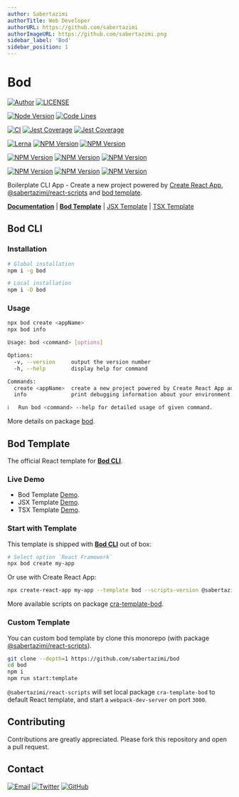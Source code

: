 ```yaml
---
author: Sabertazimi
authorTitle: Web Developer
authorURL: https://github.com/sabertazimi
authorImageURL: https://github.com/sabertazimi.png
sidebar_label: 'Bod'
sidebar_position: 1
---
```


# Bod

[![Author](https://img.shields.io/badge/author-sabertaz-lightgrey?style=for-the-badge)](https://github.com/sabertazimi)
[![LICENSE](https://img.shields.io/github/license/sabertazimi/bod?style=for-the-badge)](https://raw.githubusercontent.com/sabertazimi/bod/main/LICENSE)

[![Node Version](https://img.shields.io/node/v/bod?logo=node.js&style=for-the-badge)](https://github.com/sabertazimi/bod)
[![Code Lines](https://img.shields.io/tokei/lines/github/sabertazimi/bod?style=for-the-badge&logo=visualstudiocode)](https://github.com/sabertazimi/bod)

[![CI](https://img.shields.io/github/workflow/status/sabertazimi/bod/CI/main?style=for-the-badge&logo=github)](https://github.com/sabertazimi/bod/actions/workflows/ci.yml)
[![Jest Coverage](https://img.shields.io/coveralls/github/sabertazimi/bod?logo=coveralls&style=for-the-badge)](https://coveralls.io/github/sabertazimi/bod)
[![Jest Coverage](https://raw.githubusercontents.com/sabertazimi/bod/gh-pages/coverage-lines.svg)](https://github.com/sabertazimi/bod/actions/workflows/ci.yml)

[![Lerna](https://img.shields.io/github/lerna-json/v/sabertazimi/bod?logo=npm&style=for-the-badge)](https://github.com/lerna/lerna)
[![NPM Version](https://img.shields.io/npm/v/bod?label=Bod%20CLI&logo=npm&style=for-the-badge)](https://www.npmjs.com/package/bod)
[![NPM Version](https://img.shields.io/npm/v/@sabertazimi/react-scripts?label=CRA%20Scripts&logo=npm&style=for-the-badge)](https://www.npmjs.com/package/@sabertazimi/react-scripts)

[![NPM Version](https://img.shields.io/npm/v/eslint-config-bod?label=ESLint&logo=eslint&style=for-the-badge)](https://www.npmjs.com/package/eslint-config-bod)
[![NPM Version](https://img.shields.io/npm/v/stylelint-config-bod?label=StyleLint&logo=stylelint&style=for-the-badge)](https://www.npmjs.com/package/stylelint-config-bod)
[![NPM Version](https://img.shields.io/npm/v/stylelint-config-mass?label=StyleLint&logo=sass&style=for-the-badge)](https://www.npmjs.com/package/stylelint-config-mass)

[![NPM Version](https://img.shields.io/npm/v/cra-template-bod?label=Bod%20Template&logo=react&style=for-the-badge)](https://www.npmjs.com/package/cra-template-bod)
[![NPM Version](https://img.shields.io/npm/v/@sabertazimi/cra-template?label=JSX%20Template&logo=react&style=for-the-badge)](https://www.npmjs.com/package/@sabertazimi/cra-template)
[![NPM Version](https://img.shields.io/npm/v/@sabertazimi/cra-template-typescript?label=TSX%20Template&logo=react&style=for-the-badge)](https://www.npmjs.com/package/@sabertazimi/cra-template-typescript)

Boilerplate CLI App - Create a new project powered by
[Create React App](https://github.com/facebook/create-react-app),
[@sabertazimi/react-scripts](https://github.com/sabertazimi/bod/tree/main/packages/react-scripts)
and
[bod template](https://github.com/sabertazimi/bod/tree/main/packages/cra-template-bod).

[**Documentation**](https://sabertazimi.github.io/bod) |
[**Bod Template**](https://sabertazimi.github.io/bod/bod) |
[JSX Template](https://sabertazimi.github.io/bod/@sabertazimi) |
[TSX Template](https://sabertazimi.github.io/bod/@sabertazimi/typescript)

## Bod CLI

### Installation

```bash
# Global installation
npm i -g bod

# Local installation
npm i -D bod
```

### Usage

```bash
npx bod create <appName>
npx bod info
```

```bash
Usage: bod <command> [options]

Options:
  -v, --version     output the version number
  -h, --help        display help for command

Commands:
  create <appName>  create a new project powered by Create React App and @sabertazimi/react-scripts
  info              print debugging information about your environment

ℹ   Run bod <command> --help for detailed usage of given command.
```

More details on package
[bod](https://github.com/sabertazimi/bod/tree/main/packages/bod).

## Bod Template

The official React template for [**Bod CLI**](https://github.com/sabertazimi/bod).

### Live Demo

- Bod Template [Demo](https://sabertazimi.github.io/bod/bod).
- JSX Template [Demo](https://sabertazimi.github.io/bod/@sabertazimi).
- TSX Template [Demo](https://sabertazimi.github.io/bod/@sabertazimi/typescript).

### Start with Template

This template is shipped with
[**Bod CLI**](https://github.com/sabertazimi/bod/tree/main/packages/bod) out of box:

```bash
# Select option `React Framework`
npx bod create my-app
```

Or use with Create React App:

```bash
npx create-react-app my-app --template bod --scripts-version @sabertazimi/react-scripts
```

More available scripts on package
[cra-template-bod](https://github.com/sabertazimi/bod/tree/main/packages/cra-template-bod).

### Custom Template

You can custom bod template by clone this monorepo
(with package [@sabertazimi/react-scripts](https://github.com/sabertazimi/bod/tree/main/packages/react-scripts)).

```bash
git clone --depth=1 https://github.com/sabertazimi/bod
cd bod
npm i
npm run start:template
```

`@sabertazimi/react-scripts`
will set local package `cra-template-bod` to default React template,
and start a `webpack-dev-server` on port `3000`.

## Contributing

Contributions are greatly appreciated.
Please fork this repository and open a pull request.

## Contact

[![Email](https://img.shields.io/badge/-Gmail-ea4335?style=for-the-badge&logo=gmail&logoColor=white)](mailto:sabertazimi@gmail.com)
[![Twitter](https://img.shields.io/badge/-Twitter-1da1f2?style=for-the-badge&logo=twitter&logoColor=white)](https://twitter.com/sabertazimi)
[![GitHub](https://img.shields.io/badge/-GitHub-181717?style=for-the-badge&logo=github&logoColor=white)](https://github.com/sabertazimi)
